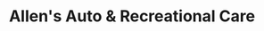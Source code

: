 ---
title: "Allen's Auto & Recreational Care"
url: /rose-city/allens-auto-und-recreational-care/
shop: Autowerkstatt
---